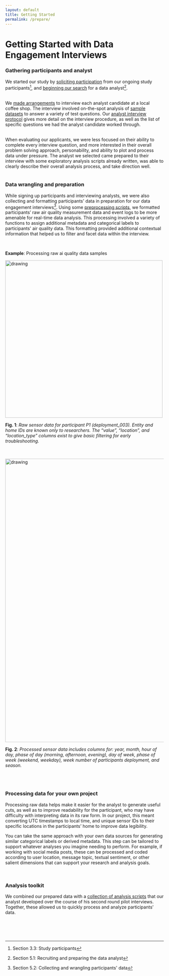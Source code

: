 ```yaml
---
layout: default
title: Getting Started
permalink: /prepare/
---
```


# Getting Started with Data Engagement Interviews

### Gathering participants and analyst

We started our study by [soliciting participation] from our ongoing study participants[^1], and [beginning our search] for a data analyst[^2].  
<br>

We [made arrangements] to interview each analyst candidate at a local coffee shop. The
interview involved on-the-spot analysis of [sample datasets] to answer a variety of test questions. Our [analyst interview protocol] gives more detail on the interview procedure, as well as the list of specific questions we had the analyst candidate worked through.  
<br>

When evaluating our applicants, we were less focused on their ability to complete every
interview question, and more interested in their overall problem solving approach, personability, and ability to plot and process data under pressure. The analyst we selected came prepared to their interview with some exploratory analysis scripts already written, was able to clearly describe their overall analysis process, and take direction well.  
<br> 

### Data wrangling and preparation

While signing up participants and interviewing analysts, we were also collecting and formatting participants' data in preparation for our data engagement interviews[^3]. Using some [preprocessing scripts], we formatted participants’ raw air quality measurement data and event logs to be more amenable for real-time data analysis. This processing involved a variety of functions to assign additional metadata and categorical labels to participants' air quality data. This formatting provided additional contextual information that helped us to filter and facet data within the interview.

<br>

**Example**: Processing raw ai quality data samples

<div style="margin:auto;"> 
<img src="../assets/images/raw_aq.jpg" alt="drawing" width="500"/>
</div>

**Fig. 1**: *Raw sensor data for participant P1 (deployment_003). Entity and home IDs
are known only to researchers. The “value”, “location”, and “location_type” columns
exist to give basic filtering for early troubleshooting.*

<br>
<br>
<img src="../assets/images/formatted_aq.jpg" alt="drawing" width="900"/>


**Fig. 2**: *Processed sensor data includes columns for: year, month, hour of day, phase
of day (morning, afternoon, evening), day of week, phase of week (weekend,
weekday), week number of participants deployment, and season.*

<br>
<br>

### Processing data for your own project

Processing raw data helps make it easier for the analyst to generate useful cuts, as well as to improve readability for the participant, who may have difficulty with interpreting data in its raw form. In our project, this meant converting UTC timestamps to local time, and unique sensor IDs to their specific locations in the participants’ home to improve data legibility. 
<br>

You can take the same approach with your own data sources for generating similar categorical labels or derived metadata. This step can be tailored to support whatever analyses you imagine needing to perform. For example, if working with social media posts, these can be processed and coded according to user location, message topic, textual sentiment, or other salient dimensions that can support your research and analysis goals.

<br>

### Analysis toolkit

We combined our prepared data with a [collection of analysis scripts] that our analyst developed over the course of his second round pilot interviews. Together, these allowed us to quickly process and analyze participants’ data.
<br>
<br>
<br>
<br>
<br>

[^1]: Section 3.3: Study participants
[^2]: Section 5.1: Recruiting and preparing the data analyst
[^3]: Section 5.2: Collecting and wrangling participants' data


[soliciting participation]: ../assets/documents/participant_solicitation.pdf
[beginning our search]: ../assets/documents/search.pdf
[sample datasets]: code.md
[analyst interview protocol]: ../assets/documents/analyst_interview_protocol.pdf
[made arrangements]: ../assets/documents/arrangements.pdf
[preprocessing scripts]: code.md
[collection of analysis scripts]: code.md